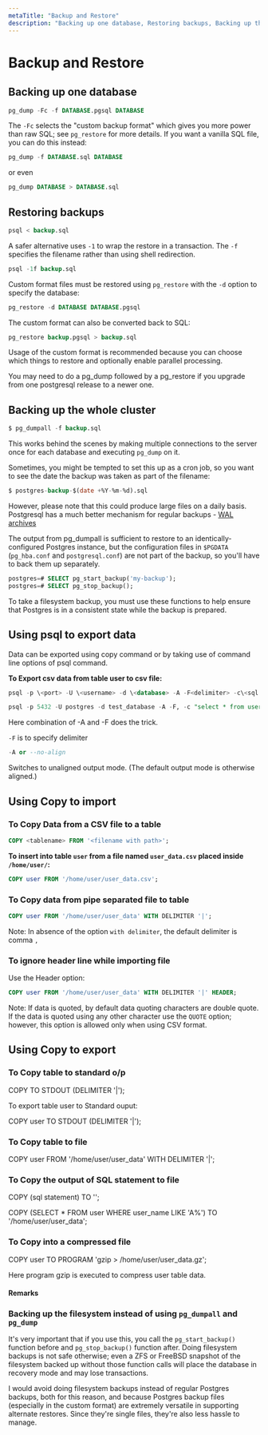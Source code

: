 ```yaml
---
metaTitle: "Backup and Restore"
description: "Backing up one database, Restoring backups, Backing up the whole cluster, Using psql to export data, Using Copy to import, Using Copy to export"
---
```


# Backup and Restore



## Backing up one database


```sql
pg_dump -Fc -f DATABASE.pgsql DATABASE

```

The `-Fc` selects the "custom backup format" which gives you more power than raw SQL; see `pg_restore` for more details. If you want a vanilla SQL file, you can do this instead:

```sql
pg_dump -f DATABASE.sql DATABASE

```

or even

```sql
pg_dump DATABASE > DATABASE.sql

```



## Restoring backups


```sql
psql < backup.sql

```

A safer alternative uses `-1` to wrap the restore in a transaction. The `-f` specifies the filename rather than using shell redirection.

```sql
psql -1f backup.sql

```

Custom format files must be restored using `pg_restore` with the `-d` option to specify the database:

```sql
pg_restore -d DATABASE DATABASE.pgsql

```

The custom format can also be converted back to SQL:

```sql
pg_restore backup.pgsql > backup.sql

```

Usage of the custom format is recommended because you can choose which things to restore and optionally enable parallel processing.

You may need to do a pg_dump followed by a pg_restore if you upgrade from one postgresql release to a newer one.



## Backing up the whole cluster


```sql
$ pg_dumpall -f backup.sql

```

This works behind the scenes by making multiple connections to the server once for each database and executing `pg_dump` on it.

Sometimes, you might be tempted to set this up as a cron job, so you want to see the date the backup was taken as part of the filename:

```sql
$ postgres-backup-$(date +%Y-%m-%d).sql

```

However, please note that this could produce large files on a daily basis. Postgresql has a much better mechanism for regular backups - [WAL archives](https://www.postgresql.org/docs/9.2/static/continuous-archiving.html)

The output from pg_dumpall is sufficient to restore to an identically-configured Postgres instance, but the configuration files in `$PGDATA` (`pg_hba.conf` and `postgresql.conf`) are not part of the backup, so you'll have to back them up separately.

```sql
postgres=# SELECT pg_start_backup('my-backup');
postgres=# SELECT pg_stop_backup();

```

To take a filesystem backup, you must use these functions to help ensure that Postgres is in a consistent state while the backup is prepared.



## Using psql to export data


Data can be exported using copy command or by taking use of command line options of psql command.

**To Export csv data from table user to csv file:**

```sql
psql -p \<port> -U \<username> -d \<database> -A -F<delimiter> -c\<sql to execute> \> \<output filename with path>

psql -p 5432 -U postgres -d test_database -A -F, -c "select * from user" > /home/user/user_data.csv

```

Here combination of -A and -F does the trick.

`-F` is to specify delimiter

```sql
-A or --no-align

```

Switches to unaligned output mode. (The default output mode is otherwise aligned.)



## Using Copy to import


### To Copy Data from a CSV file to a table

```sql
COPY <tablename> FROM '<filename with path>';

```

**To insert into table `user` from a file named `user_data.csv` placed inside `/home/user/`:**

```sql
COPY user FROM '/home/user/user_data.csv';

```

### To Copy data from pipe separated file to table

```sql
COPY user FROM '/home/user/user_data' WITH DELIMITER '|';

```

Note: In absence of the option `with delimiter`, the default delimiter is comma `,`

### To ignore header line while importing file

Use the Header option:

```sql
COPY user FROM '/home/user/user_data' WITH DELIMITER '|' HEADER;

```

Note: If data is quoted, by default data quoting characters are double quote. If the data is quoted using any other character use the `QUOTE` option; however, this option is allowed only when using CSV format.



## Using Copy to export


### To Copy table to standard o/p

COPY <tablename> TO STDOUT (DELIMITER '|');

To export table user to Standard ouput:

COPY user TO STDOUT (DELIMITER '|');

### To Copy table to file

COPY user FROM '/home/user/user_data' WITH DELIMITER '|';

### To Copy the output of SQL statement to file

COPY (sql statement) TO '<filename with path>';

COPY (SELECT * FROM user WHERE user_name LIKE 'A%') TO '/home/user/user_data';

### To Copy into a compressed file

COPY user TO PROGRAM 'gzip > /home/user/user_data.gz';

Here program gzip is executed to compress user table data.



#### Remarks


### Backing up the filesystem instead of using `pg_dumpall` and `pg_dump`

It's very important that if you use this, you call the `pg_start_backup()` function before and `pg_stop_backup()` function after. Doing filesystem backups is not safe otherwise; even a ZFS or FreeBSD snapshot of the filesystem backed up without those function calls will place the database in recovery mode and may lose transactions.

I would avoid doing filesystem backups instead of regular Postgres backups, both for this reason, and because Postgres backup files (especially in the custom format) are extremely versatile in supporting alternate restores. Since they're single files, they're also less hassle to manage.

